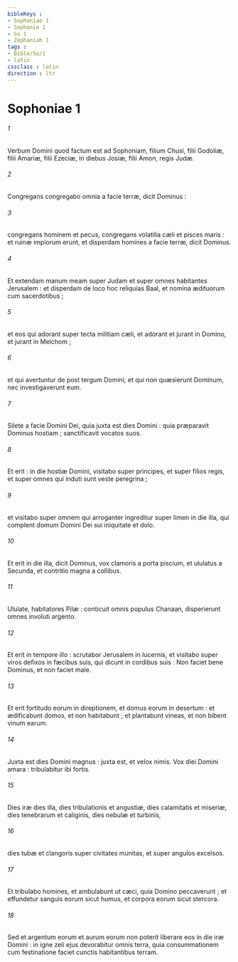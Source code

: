 ```yaml
---
bibleKeys : 
- Sophoniae 1
- Sophonie 1
- So 1
- Zephaniah 1
tags : 
- Bible/So/1
- latin
cssclass : latin
direction : ltr
---
```


# Sophoniae 1

###### 1
Verbum Domini quod factum est ad Sophoniam, filium Chusi, filii Godoliæ, filii Amariæ, filii Ezeciæ, in diebus Josiæ, filii Amon, regis Judæ.
###### 2
Congregans congregabo omnia a facie terræ, dicit Dominus :
###### 3
congregans hominem et pecus, congregans volatilia cæli et pisces maris : et ruinæ impiorum erunt, et disperdam homines a facie terræ, dicit Dominus.
###### 4
Et extendam manum meam super Judam et super omnes habitantes Jerusalem : et disperdam de loco hoc reliquias Baal, et nomina ædituorum cum sacerdotibus ;
###### 5
et eos qui adorant super tecta militiam cæli, et adorant et jurant in Domino, et jurant in Melchom ;
###### 6
et qui avertuntur de post tergum Domini, et qui non quæsierunt Dominum, nec investigaverunt eum.
###### 7
Silete a facie Domini Dei, quia juxta est dies Domini : quia præparavit Dominus hostiam ; sanctificavit vocatos suos.
###### 8
Et erit : in die hostiæ Domini, visitabo super principes, et super filios regis, et super omnes qui induti sunt veste peregrina ;
###### 9
et visitabo super omnem qui arroganter ingreditur super limen in die illa, qui complent domum Domini Dei sui iniquitate et dolo.
###### 10
Et erit in die illa, dicit Dominus, vox clamoris a porta piscium, et ululatus a Secunda, et contritio magna a collibus.
###### 11
Ululate, habitatores Pilæ : conticuit omnis populus Chanaan, disperierunt omnes involuti argento.
###### 12
Et erit in tempore illo : scrutabor Jerusalem in lucernis, et visitabo super viros defixos in fæcibus suis, qui dicunt in cordibus suis : Non faciet bene Dominus, et non faciet male.
###### 13
Et erit fortitudo eorum in direptionem, et domus eorum in desertum : et ædificabunt domos, et non habitabunt ; et plantabunt vineas, et non bibent vinum earum.
###### 14
Juxta est dies Domini magnus : juxta est, et velox nimis. Vox diei Domini amara : tribulabitur ibi fortis.
###### 15
Dies iræ dies illa, dies tribulationis et angustiæ, dies calamitatis et miseriæ, dies tenebrarum et caliginis, dies nebulæ et turbinis,
###### 16
dies tubæ et clangoris super civitates munitas, et super angulos excelsos.
###### 17
Et tribulabo homines, et ambulabunt ut cæci, quia Domino peccaverunt ; et effundetur sanguis eorum sicut humus, et corpora eorum sicut stercora.
###### 18
Sed et argentum eorum et aurum eorum non poterit liberare eos in die iræ Domini : in igne zeli ejus devorabitur omnis terra, quia consummationem cum festinatione faciet cunctis habitantibus terram.
